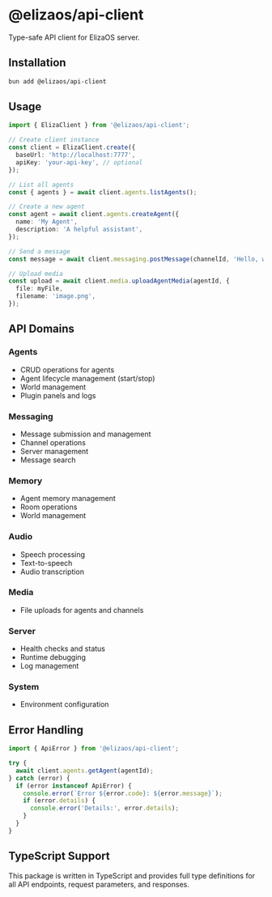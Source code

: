 # @elizaos/api-client

Type-safe API client for ElizaOS server.

## Installation

```bash
bun add @elizaos/api-client
```

## Usage

```typescript
import { ElizaClient } from '@elizaos/api-client';

// Create client instance
const client = ElizaClient.create({
  baseUrl: 'http://localhost:7777',
  apiKey: 'your-api-key', // optional
});

// List all agents
const { agents } = await client.agents.listAgents();

// Create a new agent
const agent = await client.agents.createAgent({
  name: 'My Agent',
  description: 'A helpful assistant',
});

// Send a message
const message = await client.messaging.postMessage(channelId, 'Hello, world!');

// Upload media
const upload = await client.media.uploadAgentMedia(agentId, {
  file: myFile,
  filename: 'image.png',
});
```

## API Domains

### Agents

- CRUD operations for agents
- Agent lifecycle management (start/stop)
- World management
- Plugin panels and logs

### Messaging

- Message submission and management
- Channel operations
- Server management
- Message search

### Memory

- Agent memory management
- Room operations
- World management

### Audio

- Speech processing
- Text-to-speech
- Audio transcription

### Media

- File uploads for agents and channels

### Server

- Health checks and status
- Runtime debugging
- Log management

### System

- Environment configuration

## Error Handling

```typescript
import { ApiError } from '@elizaos/api-client';

try {
  await client.agents.getAgent(agentId);
} catch (error) {
  if (error instanceof ApiError) {
    console.error(`Error ${error.code}: ${error.message}`);
    if (error.details) {
      console.error('Details:', error.details);
    }
  }
}
```

## TypeScript Support

This package is written in TypeScript and provides full type definitions for all API endpoints, request parameters, and responses.
